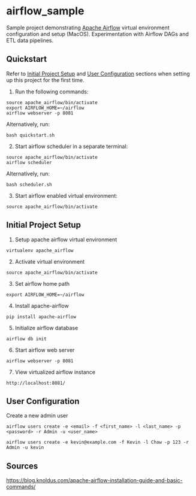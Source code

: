 # airflow_sample

Sample project demonstrating [Apache Airflow](https://airflow.apache.org/) virtual environment configuration and setup (MacOS). Experimentation with Airflow DAGs and ETL data pipelines.

## Quickstart

Refer to [Initial Project Setup](#initial-project-setup) and [User Configuration](#user-configuration) sections when setting up this project for the first time.

1. Run the following commands:
```
source apache_airflow/bin/activate
export AIRFLOW_HOME=~/airflow
airflow webserver -p 8081
```

Alternatively, run:
```
bash quickstart.sh
```

2. Start airflow scheduler in a separate terminal:
```
source apache_airflow/bin/activate
airflow scheduler
```

Alternatively, run:
```
bash scheduler.sh
```

3. Start airflow enabled virtual environment:
```
source apache_airflow/bin/activate
```

## Initial Project Setup

1. Setup apache airflow virtual environment
```
virtualenv apache_airflow
```

2. Activate virtual environment
```
source apache_airflow/bin/activate
```

3. Set airflow home path
```
export AIRFLOW_HOME=~/airflow
```

4. Install apache-airflow
```
pip install apache-airflow
```

5. Initialize airflow database
```
airflow db init
```

6. Start airflow web server
```
airflow webserver -p 8081
```

7. View virtualized airflow instance
```
http://localhost:8081/
```

## User Configuration

Create a new admin user
```
airflow users create -e <email> -f <first_name> -l <last_name> -p <password> -r Admin -u <user_name>
```
```
airflow users create -e kevin@example.com -f Kevin -l Chow -p 123 -r Admin -u kevin
```

## Sources

https://blog.knoldus.com/apache-airflow-installation-guide-and-basic-commands/
